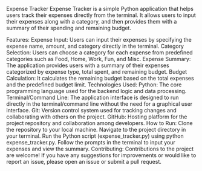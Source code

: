 Expense Tracker
Expense Tracker is a simple Python application that helps users track their expenses directly from the terminal. It allows users to input their expenses along with a category, and then provides them with a summary of their spending and remaining budget.

Features:
Expense Input: Users can input their expenses by specifying the expense name, amount, and category directly in the terminal.
Category Selection: Users can choose a category for each expense from predefined categories such as Food, Home, Work, Fun, and Misc.
Expense Summary: The application provides users with a summary of their expenses categorized by expense type, total spent, and remaining budget.
Budget Calculation: It calculates the remaining budget based on the total expenses and the predefined budget limit.
Technologies Used:
Python: The core programming language used for the backend logic and data processing.
Terminal/Command Line: The application interface is designed to run directly in the terminal/command line without the need for a graphical user interface.
Git: Version control system used for tracking changes and collaborating with others on the project.
GitHub: Hosting platform for the project repository and collaboration among developers.
How to Run:
Clone the repository to your local machine.
Navigate to the project directory in your terminal.
Run the Python script (expense_tracker.py) using python expense_tracker.py.
Follow the prompts in the terminal to input your expenses and view the summary.
Contributing:
Contributions to the project are welcome! If you have any suggestions for improvements or would like to report an issue, please open an issue or submit a pull request.
